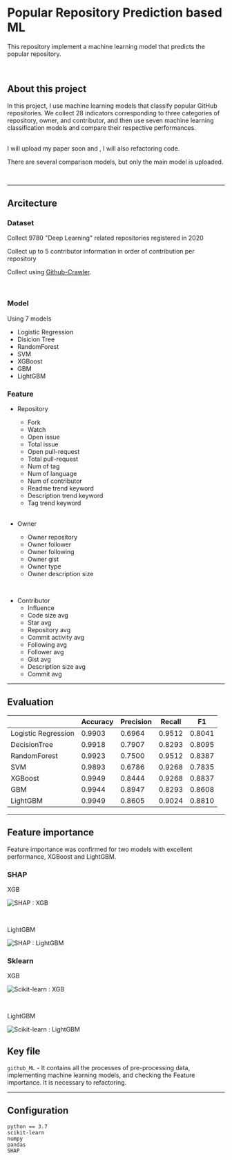 # Popular Repository Prediction based ML
This repository implement a machine learning model that predicts the popular repository.

<br>
 
## About this project
In this project, I use machine learning models that classify popular GitHub repositories. 
We collect 28 indicators corresponding to three categories of repository, owner, and contributor, and then use seven machine learning classification models and compare their respective performances.

<br>
I will upload my paper soon and , I will also refactoring code.

There are several comparison models, but only the main model is uploaded.
<br>

<br>

---

## Arcitecture

###  Dataset
Collect 9780 "Deep Learning" related repositories registered in 2020

Collect up to 5 contributor information in order of contribution per repository

Collect using [Github-Crawler](https://github.com/ByutMean/Github-Crawler).


<br>

### Model
Using 7 models
- Logistic Regression
- Disicion Tree
- RandomForest
- SVM
- XGBoost
- GBM
- LightGBM


### Feature
- Repository
    - Fork
    - Watch
    - Open issue
    - Total issue
    - Open pull-request
    - Total pull-request
    - Num of tag
    - Num of language
    - Num of contributor
    - Readme trend keyword
    - Description trend keyword
    - Tag trend keyword
    
    <br>

- Owner
    - Owner repository
    - Owner follower
    - Owner following
    - Owner gist
    - Owner type
    - Owner description size

<br>

- Contributor
    - Influence
    - Code size avg
    - Star avg   
    - Repository avg
    - Commit activity avg
    - Following avg
    - Follower avg
    - Gist avg
    - Description size avg
    - Commit avg


---


## Evaluation
|                     | Accuracy | Precision | Recall | F1     |
| ------------------- | -------- | --------- | ------ | ------ |
| Logistic Regression | 0.9903   | 0.6964    | 0.9512 | 0.8041 |
| DecisionTree        | 0.9918   | 0.7907    | 0.8293 | 0.8095 |
| RandomForest        | 0.9923   | 0.7500    | 0.9512 | 0.8387 |
| SVM                 | 0.9893   | 0.6786    | 0.9268 | 0.7835 |
| XGBoost             | 0.9949   | 0.8444    | 0.9268 | 0.8837 |
| GBM                 | 0.9944   | 0.8947    | 0.8293 | 0.8608 |
| LightGBM            | 0.9949   | 0.8605    | 0.9024 | 0.8810 |


---

## Feature importance
Feature importance was confirmed for two models with excellent performance, XGBoost and LightGBM.

### SHAP

XGB 

![SHAP : XGB](SHAP_XGB.png)

<br>

LightGBM

![SHAP : LightGBM ](SHAP_lgbm.png)

### Sklearn 

XGB

![Scikit-learn : XGB ](Sklearn_XGB.png)

<br>

LightGBM

![Scikit-learn : LightGBM ](Sklearn_lgbm.png)
<br>







## Key file

```github_ML``` - It contains all the processes of pre-processing data, implementing machine learning models, and checking the Feature importance. It is necessary to refactoring.

---

## Configuration
```
python == 3.7
scikit-learn 
numpy
pandas
SHAP
```